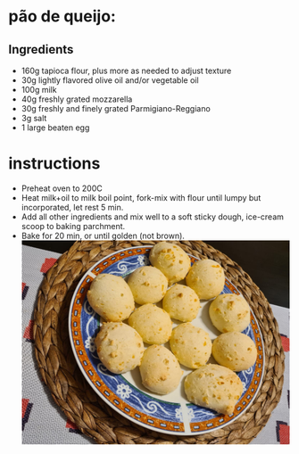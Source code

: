 # pão de queijo:
## Ingredients

* 160g tapioca flour, plus more as needed to adjust texture
* 30g  lightly flavored olive oil and/or vegetable oil
* 100g  milk
* 40g  freshly grated mozzarella
* 30g  freshly and finely grated Parmigiano-Reggiano
* 3g   salt
* 1    large beaten egg

# instructions
* Preheat oven to 200C
* Heat milk+oil to milk boil point, fork-mix with flour until lumpy but incorporated, let rest 5 min.
* Add all other ingredients and mix well to a soft sticky dough, ice-cream scoop to baking parchment.
* Bake for 20 min, or until golden (not brown).
![Nice balls](../images/paude.jpeg)
